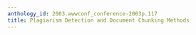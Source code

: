 ```yaml
---
anthology_id: 2003.wwwconf_conference-2003p.117
title: Plagiarism Detection and Document Chunking Methods
---
```

